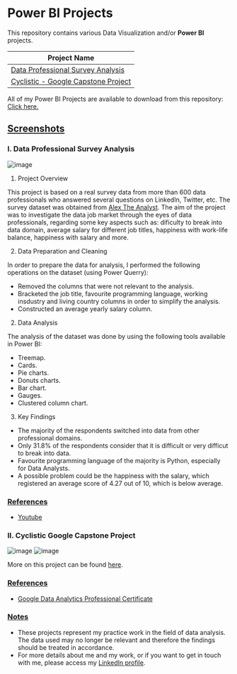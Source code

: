   # Power BI Projects

This repository contains various Data Visualization and/or **Power BI** projects.

|Project Name|
|------------|
|[Data Professional Survey Analysis](#I.-data-professional-survey-analysis)|
|[Cyclistic - Google Capstone Project](#II.-cyclistic-google-capstone-project)|

All of my Power BI Projects are available to download from this repository: [<ins>Click here</ins>.]()

  ## <ins>Screenshots</ins>

  ### I. Data Professional Survey Analysis

![image](https://github.com/AlexPraporgescu/Power-BI-Projects/assets/158141333/22edd272-82b3-4f3f-b75c-38df2a6c6939)

1. Project Overview

This project is based on a real survey data from more than 600 data professionals who answered several questions on LinkedIn, Twitter, etc. The survey dataset was obtained from [Alex The Analyst](https://www.youtube.com/@AlexTheAnalyst).
The aim of the project was to investigate the data job market through the eyes of data professionals, regarding some key aspects such as: dificulty to break into data domain, average salary for different job titles, happiness with work-life balance,
happiness with salary and more.

2. Data Preparation and Cleaning

In order to prepare the data for analysis, I performed the following operations on the dataset (using Power Querry):
 - Removed the columns that were not relevant to the analysis.
 - Bracketed the job title, favourite programming language, working insdustry and living country columns in order to simplify the analysis.
 - Constructed an average yearly salary column.

2. Data Analysis

The analysis of the dataset was done by using the following tools available in Power BI:
 - Treemap.
 - Cards.
 - Pie charts.
 - Donuts charts.
 - Bar chart.
 - Gauges.
 - Clustered column chart.

3. Key Findings

 - The majority of the respondents switched into data from other professional domains.
 - Only 31.8% of the respondents consider that it is difficult or very difficut to break into data.
 - Favourite programming language of the majority is Python, especially for Data Analysts.
 - A possible problem could be the happiness with the salary, which registered an average score of 4.27 out of 10, which is below average.

  ### <ins>References</ins>
 - [Youtube](https://www.youtube.com/)

  ### II. Cyclistic Google Capstone Project

![image](https://github.com/AlexPraporgescu/SQL-Power-BI-Google-Capstone-Project/assets/158141333/7cc2205f-6f42-4a39-a439-7271150b21e9) ![image](https://github.com/AlexPraporgescu/SQL-Power-BI-Google-Capstone-Project/assets/158141333/c60c7780-e175-4374-9018-5929bada35f8)

More on this project can be found [here](https://github.com/AlexPraporgescu/SQL-Power-BI-Google-Capstone-Project).

  ### <ins>References</ins>
  
 - [Google Data Analytics Professional Certificate](https://www.coursera.org/professional-certificates/google-data-analytics?)

  ### <ins>Notes</ins>

- These projects represent my practice work in the field of data analysis. The data used may no longer be relevant and therefore the findings should be treated in accordance.
- For more details about me and my work, or if you want to get in touch with me, please access my [LinkedIn profile](https://www.linkedin.com/in/alexpraporgescu/).


